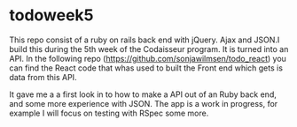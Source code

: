 # todoweek5


This repo consist of a ruby on rails back end with jQuery. Ajax and JSON.I build this during the 5th week of the Codaisseur program. It is turned into an API. In the following repo (https://github.com/sonjawilmsen/todo_react)  you can find the React code that whas used to built the Front end which gets is data from this API.

It gave me a a first look in to how to make a API out of an Ruby back end, and some more experience with JSON. 
The app is a work in progress, for example I will focus on testing with RSpec some more.

